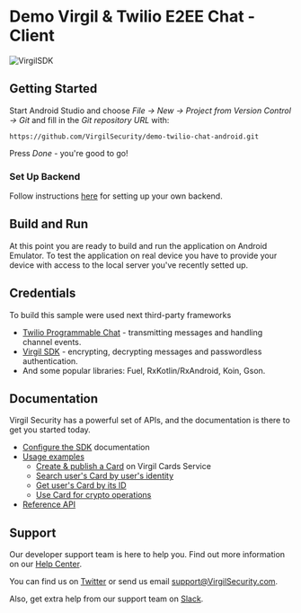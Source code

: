 # Demo Virgil & Twilio E2EE Chat - Client

![VirgilSDK](https://cloud.githubusercontent.com/assets/6513916/19643783/bfbf78be-99f4-11e6-8d5a-a43394f2b9b2.png)

## Getting Started

Start Android Studio and choose *File -> New -> Project from Version Control -> Git* and fill in the *Git repository URL* with: 
```
https://github.com/VirgilSecurity/demo-twilio-chat-android.git
```
Press *Done* - you're good to go!

### Set Up Backend
Follow instructions [here](https://github.com/VirgilSecurity/twilio-sample-backend-nodejs/tree/v5-demo-backend) for setting up your own backend.

## Build and Run
At this point you are ready to build and run the application on Android Emulator. To test the application on real device you have to provide your device with access to the local server you've recently setted up.

## Credentials

To build this sample were used next third-party frameworks

* [Twilio Programmable Chat](https://www.twilio.com/chat) - transmitting messages and handling channel events.
* [Virgil SDK](https://github.com/VirgilSecurity/virgil-sdk-java-android) - encrypting, decrypting messages and passwordless authentication.
* And some popular libraries: Fuel, RxKotlin/RxAndroid, Koin, Gson.

## Documentation

Virgil Security has a powerful set of APIs, and the documentation is there to get you started today.

* [Configure the SDK][_getstarted_root] documentation
* [Usage examples][_guides]
  * [Create & publish a Card][_create_card] on Virgil Cards Service
  * [Search user's Card by user's identity][_search_card]
  * [Get user's Card by its ID][_get_card]
  * [Use Card for crypto operations][_use_card]
* [Reference API][_reference_api]

## Support

Our developer support team is here to help you. Find out more information on our [Help Center](https://help.virgilsecurity.com/).

You can find us on [Twitter](https://twitter.com/VirgilSecurity) or send us email support@VirgilSecurity.com.

Also, get extra help from our support team on [Slack](https://virgilsecurity.com/join-community).

[_getstarted_root]: https://developer.virgilsecurity.com/docs/how-to#sdk-configuration
[_guides]: https://developer.virgilsecurity.com/docs/how-to#public-key-management
[_use_card]: https://developer.virgilsecurity.com/docs/java/how-to/public-key-management/v5/use-card-for-crypto-operation
[_get_card]: https://developer.virgilsecurity.com/docs/java/how-to/public-key-management/v5/get-card
[_search_card]: https://developer.virgilsecurity.com/docs/java/how-to/public-key-management/v5/search-card
[_create_card]: https://developer.virgilsecurity.com/docs/java/how-to/public-key-management/v5/create-card
[_reference_api]: https://developer.virgilsecurity.com/docs/api-reference
